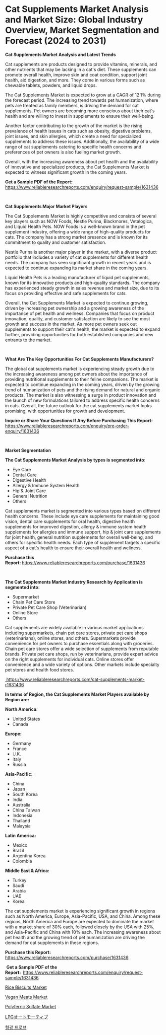 <p><h1>Cat Supplements Market Analysis and Market Size: Global Industry Overview, Market Segmentation and Forecast (2024 to 2031)</h1></p><p><strong>Cat Supplements Market Analysis and Latest Trends</strong></p>
<p><p>Cat supplements are products designed to provide vitamins, minerals, and other nutrients that may be lacking in a cat's diet. These supplements can promote overall health, improve skin and coat condition, support joint health, aid digestion, and more. They come in various forms such as chewable tablets, powders, and liquid drops.</p><p>The Cat Supplements Market is expected to grow at a CAGR of 12.1% during the forecast period. The increasing trend towards pet humanization, where pets are treated as family members, is driving the demand for cat supplements. Pet owners are becoming more conscious about their cat's health and are willing to invest in supplements to ensure their well-being. </p><p>Another factor contributing to the growth of the market is the rising prevalence of health issues in cats such as obesity, digestive problems, joint issues, and skin allergies, which create a need for specialized supplements to address these issues. Additionally, the availability of a wide range of cat supplements catering to specific health concerns and preferences of pet owners is also fueling market growth.</p><p>Overall, with the increasing awareness about pet health and the availability of innovative and specialized products, the Cat Supplements Market is expected to witness significant growth in the coming years.</p></p>
<p><strong>Get a Sample PDF of the Report:&nbsp;</strong> <a href="https://www.reliableresearchreports.com/enquiry/request-sample/1631436">https://www.reliableresearchreports.com/enquiry/request-sample/1631436</a></p>
<p>&nbsp;</p>
<p><strong>Cat Supplements Major Market Players</strong></p>
<p><p>The Cat Supplements Market is highly competitive and consists of several key players such as NOW Foods, Nestle Purina, Blackmores, Vetalogica, and Liquid Health Pets. NOW Foods is a well-known brand in the pet supplement industry, offering a wide range of high-quality products for cats. The company has a strong market presence and is known for its commitment to quality and customer satisfaction.</p><p>Nestle Purina is another major player in the market, with a diverse product portfolio that includes a variety of cat supplements for different health needs. The company has seen significant growth in recent years and is expected to continue expanding its market share in the coming years.</p><p>Liquid Health Pets is a leading manufacturer of liquid pet supplements, known for its innovative products and high-quality standards. The company has experienced steady growth in sales revenue and market size, due to its focus on providing effective and safe supplements for cats.</p><p>Overall, the Cat Supplements Market is expected to continue growing, driven by increasing pet ownership and a growing awareness of the importance of pet health and wellness. Companies that focus on product innovation, quality, and customer satisfaction are likely to see the most growth and success in the market. As more pet owners seek out supplements to support their cat's health, the market is expected to expand further, providing opportunities for both established companies and new entrants to the market.</p></p>
<p>&nbsp;</p>
<p><strong>What Are The Key Opportunities For Cat Supplements Manufacturers?</strong></p>
<p><p>The global cat supplements market is experiencing steady growth due to the increasing awareness among pet owners about the importance of providing nutritional supplements to their feline companions. The market is expected to continue expanding in the coming years, driven by the growing trend of humanization of pets and the rising demand for natural and organic products. The market is also witnessing a surge in product innovation and the launch of new formulations tailored to address specific health concerns in cats. Overall, the future outlook for the cat supplements market looks promising, with opportunities for growth and development.</p></p>
<p><strong>Inquire or Share Your Questions If Any Before Purchasing This Report:</strong> <a href="https://www.reliableresearchreports.com/enquiry/pre-order-enquiry/1631436">https://www.reliableresearchreports.com/enquiry/pre-order-enquiry/1631436</a></p>
<p>&nbsp;</p>
<p><strong>Market Segmentation</strong></p>
<p><strong>The Cat Supplements Market Analysis by types is segmented into:</strong></p>
<p><ul><li>Eye Care</li><li>Dental Care</li><li>Digestive Health</li><li>Allergy & Immune System Health</li><li>Hip & Joint Care</li><li>General Nutrition</li><li>Others</li></ul></p>
<p><p>Cat supplements market is segmented into various types based on different health concerns. These include eye care supplements for maintaining good vision, dental care supplements for oral health, digestive health supplements for improved digestion, allergy & immune system health supplements for allergies and immune support, hip & joint care supplements for joint health, general nutrition supplements for overall well-being, and others for specific health needs. Each type of supplement targets a specific aspect of a cat's health to ensure their overall health and wellness.</p></p>
<p><strong>Purchase this Report:&nbsp;</strong><a href="https://www.reliableresearchreports.com/purchase/1631436">https://www.reliableresearchreports.com/purchase/1631436</a></p>
<p>&nbsp;</p>
<p><strong>The Cat Supplements Market Industry Research by Application is segmented into:</strong></p>
<p><ul><li>Supermarket</li><li>Chain Pet Care Store</li><li>Private Pet Care Shop (Veterinarian)</li><li>Online Store</li><li>Others</li></ul></p>
<p><p>Cat supplements are widely available in various market applications including supermarkets, chain pet care stores, private pet care shops (veterinarians), online stores, and others. Supermarkets provide convenience for pet owners to purchase essentials along with groceries. Chain pet care stores offer a wide selection of supplements from reputable brands. Private pet care shops, run by veterinarians, provide expert advice on the right supplements for individual cats. Online stores offer convenience and a wide variety of options. Other markets include specialty pet stores and health food stores.</p></p>
<p><a href="https://www.reliableresearchreports.com/cat-supplements-market-r1631436">&nbsp;https://www.reliableresearchreports.com/cat-supplements-market-r1631436</a></p>
<p><strong>In terms of Region, the Cat Supplements Market Players available by Region are:</strong></p>
<p>
    <p> <strong> North America: </strong>
        <ul>
            <li>United States</li>
            <li>Canada</li>
        </ul>
        </p> 
    <p> <strong> Europe: </strong>
        <ul>
            <li>Germany</li>
            <li>France</li>
            <li>U.K.</li>
            <li>Italy</li>
            <li>Russia</li>
        </ul>
        </p> 
    <p> <strong> Asia-Pacific: </strong>
        <ul>
            <li>China</li>
            <li>Japan</li>
            <li>South Korea</li>
            <li>India</li>
            <li>Australia</li>
            <li>China Taiwan</li>
            <li>Indonesia</li>
            <li>Thailand</li>
            <li>Malaysia</li>
        </ul>
        </p> 
    <p> <strong> Latin America: </strong>
        <ul>
            <li>Mexico</li>
            <li>Brazil</li>
            <li>Argentina Korea</li>
            <li>Colombia</li>
        </ul>
        </p> 
    <p> <strong> Middle East & Africa: </strong>
        <ul>
            <li>Turkey</li>
            <li>Saudi</li>
            <li>Arabia</li>
            <li>UAE</li>
            <li>Korea</li>
        </ul>
    </p>
    </p>
<p><p>The cat supplements market is experiencing significant growth in regions such as North America, Europe, Asia-Pacific, USA, and China. Among these regions, North America and Europe are expected to dominate the market with a market share of 30% each, followed closely by the USA with 25%, and Asia-Pacific and China with 10% each. The increasing awareness about pet health and the growing trend of pet humanization are driving the demand for cat supplements in these regions.</p></p>
<p><strong>Purchase this Report: </strong><a href="https://www.reliableresearchreports.com/purchase/1631436">https://www.reliableresearchreports.com/purchase/1631436</a></p>
<p>&nbsp;<strong>Get a Sample PDF of the Report:&nbsp;&nbsp;</strong><a href="https://www.reliableresearchreports.com/enquiry/request-sample/1631436">https://www.reliableresearchreports.com/enquiry/request-sample/1631436</a></p>
<p><strong></strong></p>
<p><p><a href="https://github.com/zjyglelu/Market-Research-Report-List-2/blob/main/rice-biscuits-market.md">Rice Biscuits Market</a></p><p><a href="https://github.com/mbisetmhermsr/Market-Research-Report-List-2/blob/main/vegan-meats-market.md">Vegan Meats Market</a></p><p><a href="https://issuu.com/reportprime-2/docs/polyferric-sulfate-market-size-2030.pptx">Polyferric Sulfate Market</a></p><p><a href="https://github.com/avwofrml53535/Market-Research-Report-List-1/blob/main/195263719234.md">LPGオートモーティブ</a></p><p><a href="https://github.com/lzuwsfreyoq70/Market-Research-Report-List-1/blob/main/652621717843.md">형광 프로브</a></p></p>